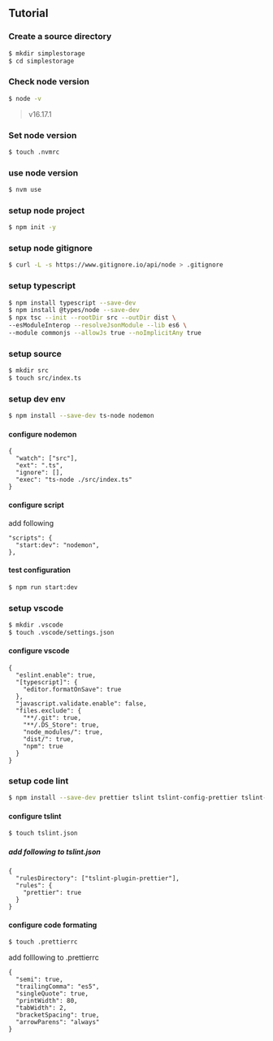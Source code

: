 ## Tutorial

### Create a source directory

```bash
$ mkdir simplestorage
$ cd simplestorage
```

### Check node version

```bash
$ node -v
```

> v16.17.1

### Set node version

```bash
$ touch .nvmrc
```

### use node version

```bash
$ nvm use
```

### setup node project

```bash
$ npm init -y
```

### setup node gitignore

```bash
$ curl -L -s https://www.gitignore.io/api/node > .gitignore
```

### setup typescript

```bash
$ npm install typescript --save-dev
$ npm install @types/node --save-dev
$ npx tsc --init --rootDir src --outDir dist \
--esModuleInterop --resolveJsonModule --lib es6 \
--module commonjs --allowJs true --noImplicitAny true
```

### setup source

```bash
$ mkdir src
$ touch src/index.ts
```

### setup dev env

```bash
$ npm install --save-dev ts-node nodemon
```

#### configure nodemon

```
{
  "watch": ["src"],
  "ext": ".ts",
  "ignore": [],
  "exec": "ts-node ./src/index.ts"
}
```

#### configure script

add following

```
"scripts": {
  "start:dev": "nodemon",
},
```

#### test configuration

```bash
$ npm run start:dev
```

### setup vscode

```bash
$ mkdir .vscode
$ touch .vscode/settings.json
```

#### configure vscode

```
{
  "eslint.enable": true,
  "[typescript]": {
    "editor.formatOnSave": true
  },
  "javascript.validate.enable": false,
  "files.exclude": {
    "**/.git": true,
    "**/.DS_Store": true,
    "node_modules/": true,
    "dist/": true,
    "npm": true
  }
}
```

### setup code lint

```bash
$ npm install --save-dev prettier tslint tslint-config-prettier tslint-plugin-prettier
```

#### configure tslint

```bash
$ touch tslint.json
```

##### add following to tslint.json

```
{
  "rulesDirectory": ["tslint-plugin-prettier"],
  "rules": {
    "prettier": true
  }
}
```

#### configure code formating

```bash
$ touch .prettierrc
```

add folllowing to .prettierrc

```
{
  "semi": true,
  "trailingComma": "es5",
  "singleQuote": true,
  "printWidth": 80,
  "tabWidth": 2,
  "bracketSpacing": true,
  "arrowParens": "always"
}
```
